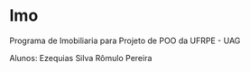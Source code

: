# Imo

Programa de Imobiliaria para Projeto de POO da UFRPE - UAG

Alunos: Ezequias Silva
        Rômulo Pereira

